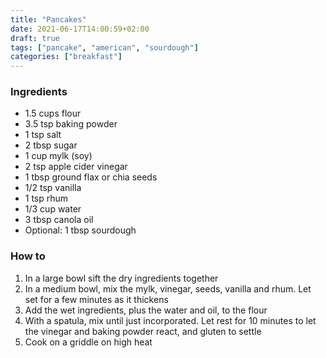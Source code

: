 ```yaml
---
title: "Pancakes"
date: 2021-06-17T14:00:59+02:00
draft: true
tags: ["pancake", "american", "sourdough"]
categories: ["breakfast"]
---
```


### Ingredients

* 1.5 cups flour
* 3.5 tsp baking powder
* 1 tsp salt
* 2 tbsp sugar
* 1 cup mylk (soy)
* 2 tsp apple cider vinegar
* 1 tbsp ground flax or chia seeds
* 1/2 tsp vanilla
* 1 tsp rhum
* 1/3 cup water
* 3 tbsp canola oil
* Optional: 1 tbsp sourdough

### How to

1. In a large bowl sift the dry ingredients together
2. In a medium bowl, mix the mylk, vinegar, seeds, vanilla and rhum. Let set for a few minutes as it thickens
3. Add the wet ingredients, plus the water and oil, to the flour
4. With a spatula, mix until just incorporated. Let rest for 10 minutes to let the vinegar and baking powder react, and gluten to settle
5. Cook on a griddle on high heat


